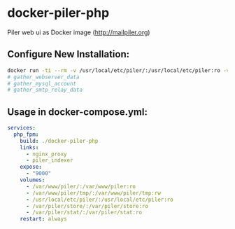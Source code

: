 # docker-piler-php
Piler web ui as Docker image (http://mailpiler.org)

## Configure New Installation:
```bash
docker run -ti --rm -v /usr/local/etc/piler/:/usr/local/etc/piler:ro -v /var/www/piler/:/var/www/piler:rw heri16/piler-php
# gather_webserver_data
# gather_mysql_account
# gather_smtp_relay_data
```

## Usage in docker-compose.yml:
```yaml
services:
  php_fpm:
    build: ./docker-piler-php
    links:
      - nginx_proxy
      - piler_indexer
    expose:
      - "9000"
    volumes:
      - /var/www/piler/:/var/www/piler:ro
      - /var/www/piler/tmp/:/var/www/piler/tmp:rw
      - /usr/local/etc/piler/:/usr/local/etc/piler:ro
      - /var/piler/store/:/var/piler/store:ro
      - /var/piler/stat/:/var/piler/stat:ro
    restart: always
```

